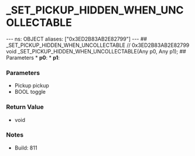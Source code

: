 # _SET_PICKUP_HIDDEN_WHEN_UNCOLLECTABLE

--- ns: OBJECT aliases: ["0x3ED2B83AB2E82799"] --- ## _SET_PICKUP_HIDDEN_WHEN_UNCOLLECTABLE  // 0x3ED2B83AB2E82799 void _SET_PICKUP_HIDDEN_WHEN_UNCOLLECTABLE(Any p0, Any p1);  ## Parameters * **p0**: * **p1**:

### Parameters
* Pickup pickup
* BOOL toggle

### Return Value
* void

### Notes
* Build: 811


